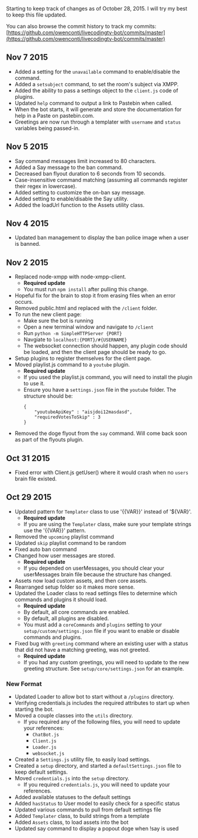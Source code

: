 Starting to keep track of changes as of October 28, 2015. I will try my best to keep this file updated.

You can also browse the commit history to track my commits: [https://github.com/owenconti/livecodingtv-bot/commits/master](https://github.com/owenconti/livecodingtv-bot/commits/master)

## Nov 7 2015
* Added a setting for the `unavailable` command to enable/disable the command.
* Added a `setsubject` command, to set the room's subject via XMPP.
* Added the ability to pass a settings object to the `client.js` code of plugins.
* Updated `help` command to output a link to Pastebin when called.
* When the bot starts, it will generate and store the documentation for help in a Paste on pastebin.com.
* Greetings are now run through a templater with `username` and `status` variables being passed-in.

## Nov 5 2015
* Say command messages limit increased to 80 characters.
* Added a Say message to the ban command.
* Decreased ban flyout duration to 6 seconds from 10 seconds.
* Case-insensitive command matching (assuming all commands register their regex in lowercase).
* Added setting to customize the on-ban say message.
* Added setting to enable/disable the Say utility.
* Added the loadUrl function to the Assets utility class.

## Nov 4 2015
* Updated ban management to display the ban police image when a user is banned.

## Nov 2 2015
* Replaced node-xmpp with node-xmpp-client.
  * **Required update**
  * You must run `npm install` after pulling this change.
* Hopeful fix for the brain to stop it from erasing files when an error occurs.
* Removed public.html and replaced with the `/client` folder.
* To run the new client page:
  * Make sure the bot is running
  * Open a new terminal window and navigate to `/client`
  * Run `python -m SimpleHTTPServer {PORT}`
  * Navgiate to `localhost:{PORT}/#{USERNAME}`
  * The websocket connection should happen, any plugin code should be loaded, and then the client page should be ready to go.
* Setup plugins to register themselves for the client page.
* Moved playlist.js command to a `youtube` plugin.
  * **Required update**
  * If you used the playlist.js command, you will need to install the plugin to use it.
  * Ensure you have a `settings.json` file in the `youtube` folder. The structure should be:
	```
	{
		"youtubeApiKey" : "aisjdoi12masdasd",
		"requiredVotesToSkip" : 3
	}
	```
* Removed the doge flyout from the `say` command. Will come back soon as part of the flyouts plugin.

## Oct 31 2015
* Fixed error with Client.js getUser() where it would crash when no `users` brain file existed.

## Oct 29 2015
* Updated pattern for `Templater` class to use '{{VAR}}' instead of '${VAR}'.
  * **Required update**
  * If you are using the `Templater` class, make sure your template strings use the '{{VAR}}' pattern.
* Removed the `upcoming` playlist command
* Updated `skip` playlist command to be random
* Fixed auto ban command
* Changed how user messages are stored.
  * **Required update**
  * If you depended on userMessages, you should clear your userMessages brain file because the structure has changed.
* Assets now load custom assets, and then core assets.
* Rearranged setup folder so it makes more sense.
* Updated the Loader class to read settings files to determine which commands and plugins it should load.
  * **Required update**
  * By default, all core commands are enabled.
  * By default, all plugins are disabled.
  * You must add a `coreCommands` and `plugins` setting to your `setup/custom/settings.json` file if you want to enable or disable commands and plugins.
* Fixed bug with `greeting` command where an existing user with a status that did not have a matching greeting, was not greeted.
  * **Required update**
  * If you had any custom greetings, you will need to update to the new greeting structure. See `setup/core/settings.json` for an example.

### New Format

* Updated Loader to allow bot to start without a `/plugins` directory.
* Verifying credentials.js includes the required attributes to start up when starting the bot.
* Moved a couple classes into the `utils` directory.
  * If you required any of the following files, you will need to update your references:
    * `ChatBot.js`
	* `Client.js`
	* `Loader.js`
	* `websocket.js`
* Created a `Settings.js` utility file, to easily load settings.
* Created a `setup` directory, and started a `defaultSettings.json` file to keep default settings.
* Moved `credentials.js` into the `setup` directory.
  * If you required `credentials.js`, you will need to update your references.
* Added available statuses to the default settings
* Added `hasStatus` to User model to easily check for a specific status
* Updated various commands to pull from default settings file
* Added `Templater` class, to build strings from a template
* Added `Assets` class, to load assets into the bot
* Updated say command to display a popout doge when !say is used
